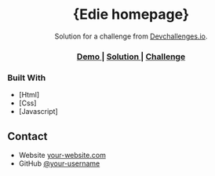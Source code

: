 <h1 align="center">{Edie homepage}</h1>

<div align="center">
   Solution for a challenge from  <a href="http://devchallenges.io" target="_blank">Devchallenges.io</a>.
</div>

<div align="center">
  <h3>
    <a href="https://{[your-demo-link.your-domain](https://il-mostroo.github.io/DevChallengesio.edie-homepage/)}">
      Demo
    </a>
    <span> | </span>
    <a href="https://{your-url-to-the-solution}">
      Solution
    </a>
    <span> | </span>
    <a href="https://devchallenges.io/challenges/xobQBuf8zWWmiYMIAZe0">
      Challenge
    </a>
  </h3>
</div>

### Built With

<!-- This section should list any major frameworks that you built your project using. Here are a few examples.-->

- [Html]
- [Css]
- [Javascript]

## Contact

- Website [your-website.com](https://{your-web-site-link})
- GitHub [@your-username](https://{github.com/your-usermame})
